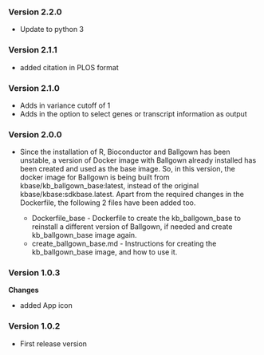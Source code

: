 ### Version 2.2.0
- Update to python 3

### Version 2.1.1
- added citation in PLOS format

### Version 2.1.0

- Adds in variance cutoff of 1
- Adds in the option to select genes or transcript information as output

### Version 2.0.0
- Since the installation of R, Bioconductor and Ballgown has been unstable, a version of Docker image
with Ballgown already installed has been created and used as the base image. So, in this version,
the docker image for Ballgown is being built from kbase/kb_ballgown_base:latest, instead of the original
kbase/kbase:sdkbase.latest. Apart from the required changes in the Dockerfile, the following 2 files have
been added too.

    - Dockerfile_base - Dockerfile to create the kb_ballgown_base to reinstall a different version of
                        Ballgown, if needed and create kb_ballgown_base image again.
    - create_ballgown_base.md - Instructions for creating the kb_ballgown_base image, and how to use it.

### Version 1.0.3
__Changes__
- added App icon

### Version 1.0.2
- First release version
